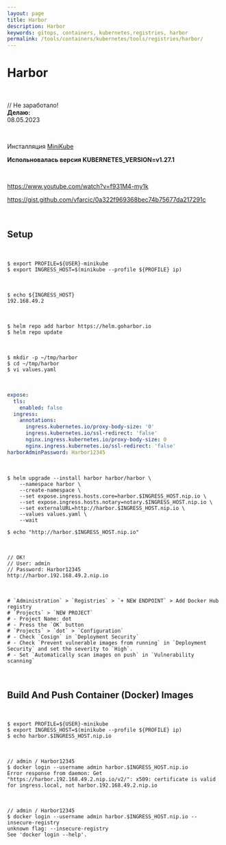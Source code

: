```yaml
---
layout: page
title: Harbor
description: Harbor
keywords: gitops, containers, kubernetes,registries, harbor
permalink: /tools/containers/kubernetes/tools/registries/harbor/
---
```


# Harbor

<br/>

// Не заработало!  
**Делаю:**  
08.05.2023

<br/>

Инсталляция [MiniKube](/tools/containers/kubernetes/minikube/setup/)

**Испольновалась версия KUBERNETES_VERSION=v1.27.1**

<br/>

https://www.youtube.com/watch?v=f931M4-my1k

https://gist.github.com/vfarcic/0a322f969368bec74b75677da217291c

<!-- Signing And Verifying Container Images With Sigstore Cosign And Kyverno
https://www.youtube.com/watch?v=HLb1Q086u6M&t=0s -->

<br/>

## Setup

<br/>

```
$ export PROFILE=${USER}-minikube
$ export INGRESS_HOST=$(minikube --profile ${PROFILE} ip)
```

<br/>

```
$ echo ${INGRESS_HOST}
192.168.49.2
```

<br/>

```
$ helm repo add harbor https://helm.goharbor.io
$ helm repo update
```

<br/>

```
$ mkdir -p ~/tmp/harbor
$ cd ~/tmp/harbor
$ vi values.yaml
```

<br/>

```yaml
expose:
  tls:
    enabled: false
  ingress:
    annotations:
      ingress.kubernetes.io/proxy-body-size: '0'
      ingress.kubernetes.io/ssl-redirect: 'false'
      nginx.ingress.kubernetes.io/proxy-body-size: 0                                │
      nginx.ingress.kubernetes.io/ssl-redirect: 'false'
harborAdminPassword: Harbor12345
```

<br/>

```
$ helm upgrade --install harbor harbor/harbor \
    --namespace harbor \
    --create-namespace \
    --set expose.ingress.hosts.core=harbor.$INGRESS_HOST.nip.io \
    --set expose.ingress.hosts.notary=notary.$INGRESS_HOST.nip.io \
    --set externalURL=http://harbor.$INGRESS_HOST.nip.io \
    --values values.yaml \
    --wait

$ echo "http://harbor.$INGRESS_HOST.nip.io"
```

<br/>

```
// OK!
// User: admin
// Password: Harbor12345
http://harbor.192.168.49.2.nip.io
```

<br/>

```
# `Administration` > `Registries` > `+ NEW ENDPOINT` > Add Docker Hub registry
# `Projects` > `NEW PROJECT`
# - Project Name: dot
# - Press the `OK` button
# `Projects` > `dot` > `Configuration`
# - Check `Cosign` in `Deployment Security`
# - Check `Prevent vulnerable images from running` in `Deployment Security` and set the severity to `High`.
# - Set `Automatically scan images on push` in `Vulnerability scanning`
```

<br/>

## Build And Push Container (Docker) Images

<br/>

```
$ export PROFILE=${USER}-minikube
$ export INGRESS_HOST=$(minikube --profile ${PROFILE} ip)
$ echo harbor.$INGRESS_HOST.nip.io
```

<br/>

```
// admin / Harbor12345
$ docker login --username admin harbor.$INGRESS_HOST.nip.io
Error response from daemon: Get "https://harbor.192.168.49.2.nip.io/v2/": x509: certificate is valid for ingress.local, not harbor.192.168.49.2.nip.io
```

<br/>

```
// admin / Harbor12345
$ docker login --username admin harbor.$INGRESS_HOST.nip.io --insecure-registry
unknown flag: --insecure-registry
See 'docker login --help'.
```

<!-- <br/>
<br/>

```
$ git clone https://github.com/vfarcic/harbor-demo
$ cd harbor-demo/
```

<br/>

```
$ yq --inplace \
    ".image.repository = \"harbor.$INGRESS_HOST.nip.io/dot/silly-demo\"" \
    helm/values.yaml

$ yq --inplace \
    ".ingress.host = \"silly-demo.$INGRESS_HOST.nip.io\"" \
    helm/values.yaml
``` -->
